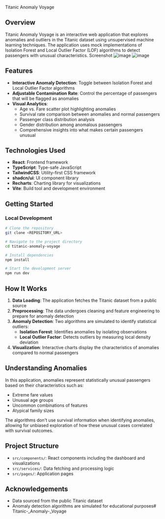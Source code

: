  Titanic Anomaly Voyage

## Overview

Titanic Anomaly Voyage is an interactive web application that explores anomalies and outliers in the Titanic dataset using unsupervised machine learning techniques. The application uses mock implementations of Isolation Forest and Local Outlier Factor (LOF) algorithms to detect passengers with unusual characteristics.
Screenshot 
![image](https://github.com/user-attachments/assets/89dc8dc3-9690-49ca-9a11-b4a05aadf0bf)
![image](https://github.com/user-attachments/assets/d04547bd-a2d6-4502-8891-c35fc47effe4)



## Features

- **Interactive Anomaly Detection**: Toggle between Isolation Forest and Local Outlier Factor algorithms
- **Adjustable Contamination Rate**: Control the percentage of passengers that will be flagged as anomalies
- **Visual Analytics**:
  - Age vs. Fare scatter plot highlighting anomalies
  - Survival rate comparison between anomalies and normal passengers
  - Passenger class distribution analysis
  - Gender distribution among anomalous passengers
  - Comprehensive insights into what makes certain passengers unusual

## Technologies Used

- **React**: Frontend framework
- **TypeScript**: Type-safe JavaScript
- **TailwindCSS**: Utility-first CSS framework
- **shadcn/ui**: UI component library
- **Recharts**: Charting library for visualizations
- **Vite**: Build tool and development environment

## Getting Started

### Local Development

```sh
# Clone the repository 
git clone <REPOSITORY_URL>

# Navigate to the project directory
cd titanic-anomaly-voyage

# Install dependencies
npm install

# Start the development server
npm run dev
```

## How It Works

1. **Data Loading**: The application fetches the Titanic dataset from a public source
2. **Preprocessing**: The data undergoes cleaning and feature engineering to prepare for anomaly detection
3. **Anomaly Detection**: Two algorithms are simulated to identify statistical outliers:
   - **Isolation Forest**: Identifies anomalies by isolating observations
   - **Local Outlier Factor**: Detects outliers by measuring local density deviation
4. **Visualization**: Interactive charts display the characteristics of anomalies compared to normal passengers

## Understanding Anomalies

In this application, anomalies represent statistically unusual passengers based on their characteristics such as:
- Extreme fare values
- Unusual age groups
- Uncommon combinations of features
- Atypical family sizes

The algorithms don't use survival information when identifying anomalies, allowing for unbiased exploration of how these unusual cases correlated with survival outcomes.

## Project Structure

- `src/components/`: React components including the dashboard and visualizations
- `src/services/`: Data fetching and processing logic
- `src/pages/`: Application pages


## Acknowledgements

- Data sourced from the public Titanic dataset
- Anomaly detection algorithms are simulated for educational purposes# Titanic-_Anomaly-_Voyage
  
